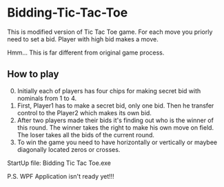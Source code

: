 # Bidding-Tic-Tac-Toe
This is modified version of Tic Tac Toe game. For each move you priorly need to set a bid. Player with high bid makes a move. 

Hmm...
This is far different from original game process.

## How to play
0) Initially each of players has four chips for making secret bid with nominals from 1 to 4.
1) First, Player1 has to make a secret bid, only one bid. Then he transfer control to the Player2 which makes its own bid.
2) After two players made their bids it's finding out who is the winner of this round. The winner takes the right to make his own move on field. The loser takes all the bids of the current round.
3) To win the game you need to have horizontally or vertically or maybee diagonally located zeros or crosses.

StartUp file: Bidding Tic Tac Toe.exe

P.S. WPF Application isn't ready yet!!!
